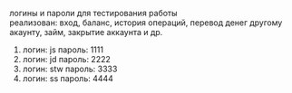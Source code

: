 логины и пароли для тестирования работы <br>
реализован: вход, баланс, история операций, перевод денег другому акаунту, займ, закрытие аккаунта и др.

1. логин: js  пароль: 1111 
2. логин: jd  пароль: 2222
3. логин: stw  пароль: 3333 
4. логин: ss  пароль: 4444 
